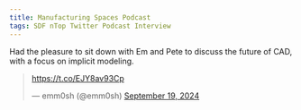 ```yaml
---
title: Manufacturing Spaces Podcast
tags: SDF nTop Twitter Podcast Interview
---
```


Had the pleasure to sit down with Em and Pete to discuss the future of CAD, with a focus on implicit modeling.

<blockquote class="twitter-tweet" data-media-max-width="560"><p lang="zxx" dir="ltr"><a href="https://t.co/EJY8av93Cp">https://t.co/EJY8av93Cp</a></p>&mdash; emm0sh (@emm0sh) <a href="https://twitter.com/emm0sh/status/1836577375917899988?ref_src=twsrc%5Etfw">September 19, 2024</a></blockquote> <script async src="https://platform.twitter.com/widgets.js" charset="utf-8"></script>
